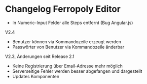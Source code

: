 # Changelog Ferropoly Editor

* In Numeric-Input Felder alle Steps entfernt (Bug Angular.js)

V2.4
* Benutzer können via Kommandozeile erzeugt werden
* Passwörter von Benutzer via Kommandozeile änderbar

V2.3, Änderungen seit Release 2.1
* Keine Registrierung über Email-Adresse mehr möglich
* Serverseitige Fehler werden besser abgefangen und dargestellt
* Updates Komponenten
